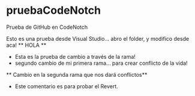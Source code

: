 # pruebaCodeNotch
Prueba de GitHub en CodeNotch

Esto es una prueba desde Visual Studio... abro el folder, y modifico desde aca!
** HOLA **
- Esta es la prueba de cambio a través de la rama! 
- segundo cambio de mi primera rama... para crear conflicto de la vida!

** Cambio en la segunda rama que nos dará conflictos**


- Este comentario es para probar el Revert.